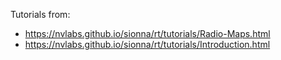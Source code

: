 Tutorials from:
- https://nvlabs.github.io/sionna/rt/tutorials/Radio-Maps.html
- https://nvlabs.github.io/sionna/rt/tutorials/Introduction.html


